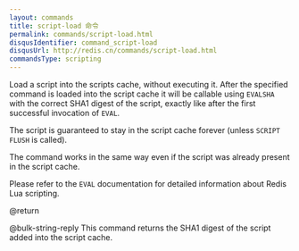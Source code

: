 ```yaml
---
layout: commands
title: script-load 命令
permalink: commands/script-load.html
disqusIdentifier: command_script-load
disqusUrl: http://redis.cn/commands/script-load.html
commandsType: scripting
---
```


Load a script into the scripts cache, without executing it.
After the specified command is loaded into the script cache it will be callable
using `EVALSHA` with the correct SHA1 digest of the script, exactly like after
the first successful invocation of `EVAL`.

The script is guaranteed to stay in the script cache forever (unless `SCRIPT
FLUSH` is called).

The command works in the same way even if the script was already present in the
script cache.

Please refer to the `EVAL` documentation for detailed information about Redis
Lua scripting.

@return

@bulk-string-reply This command returns the SHA1 digest of the script added into the
script cache.
